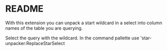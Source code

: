 # README

With this extension you can unpack a start wildcard in a select into column names of the table you are querying.

Select the query with the wildcard.
In the command pallette use 'star-unpacker:ReplaceStarSelect



